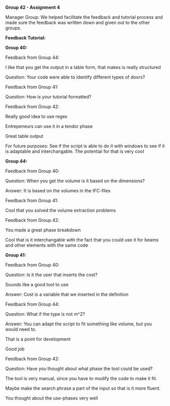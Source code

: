 **Group 42 - Assignment 4**

Manager Group:
We helped facilitate the feedback and tutorial process and made sure the feedback was written down and given out to the other groups. 

**Feedback Tutorial:**

**Group 40:**

Feedback from Group 44:

I like that you get the output in a table form, that makes is really structured

Question: Your code were able to identify different types of doors? 

Feedback from Group 41:

Question: How is your tutorial formatted?

Feedback from Group 42:

Really good idea to use regex

Entrepeneurs can use it in a tendor phase

Great table output

For future purposes: See if the script is able to do it with windows to see if it is adaptable 	and interchangable. The potential for    that is very cool


**Group 44:**

Feedback from Group 40:

Question: When you get the volume is it based on the dimensions? 

Answer: It is based on the volumes in the IFC-files 

Feedback from Group 41:

Cool that you solved the volume extraction problems 

Feedback from Group 42: 

You made a great phase breakdown

Cool that is it interchangable with the fact that you could use it for beams and other elements with the same code	

**Group 41:**
	
 Feedback from Group 40: 

 Question: Is it the user that inserts the cost?

 Sounds like a good tool to use

 Answer: Cost is a variable that we inserted in the definition 

 Feedback from Group 44: 

 Question: What if the type is not m^2? 

 Answer: You can adapt the script to fit something like volume, but you would need to.

 That is a point for development

 Good job

 Feedback from Group 42: 

 Question: Have you thought about what phase the tool could be used?

 The tool is very manual, since you have to modify the code to make it fit. 

 Maybe make the search phrase a part of the input so that is it more fluent. 

 You thought about the use-phases very well
		


